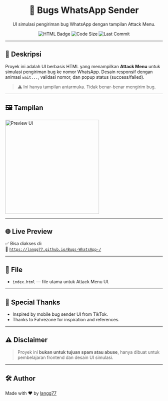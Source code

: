<h1 align="center">📱 Bugs WhatsApp Sender</h1>
<p align="center">
  UI simulasi pengiriman bug WhatsApp dengan tampilan Attack Menu.
</p>

<p align="center">
  <img src="https://img.shields.io/badge/HTML-100%25-red?style=flat-square" alt="HTML Badge" />
  <img src="https://img.shields.io/github/languages/code-size/langg77/Bugs-WhatsApp-?style=flat-square" alt="Code Size" />
  <img src="https://img.shields.io/github/last-commit/langg77/Bugs-WhatsApp-?color=brightgreen&style=flat-square" alt="Last Commit" />
</p>

---

## 🧾 Deskripsi

Proyek ini adalah UI berbasis HTML yang menampilkan **Attack Menu** untuk simulasi pengiriman bug ke nomor WhatsApp. Desain responsif dengan animasi `wait...`, validasi nomor, dan popup status (success/failed).

> ⚠️ Ini hanya tampilan antarmuka. Tidak benar-benar mengirim bug.

---

## 🖼️ Tampilan

<img src="https://i.imgur.com/RxZ8Xcy.png" alt="Preview UI" width="300"/>

---

## 🌐 Live Preview

✅ Bisa diakses di:  
🔗 [`https://langg77.github.io/Bugs-WhatsApp-/`](https://langg77.github.io/Bugs-WhatsApp-/)

---

## 📁 File

- `index.html` — file utama untuk Attack Menu UI.

---

## 🙏 Special Thanks

- Inspired by mobile bug sender UI from TikTok.
- Thanks to Fahrezone for inspiration and references.

---

## ⚠️ Disclaimer

> Proyek ini **bukan untuk tujuan spam atau abuse**, hanya dibuat untuk pembelajaran frontend dan desain UI simulasi.

---

## 🛠️ Author

Made with ❤️ by [langg77](https://github.com/langg77)

